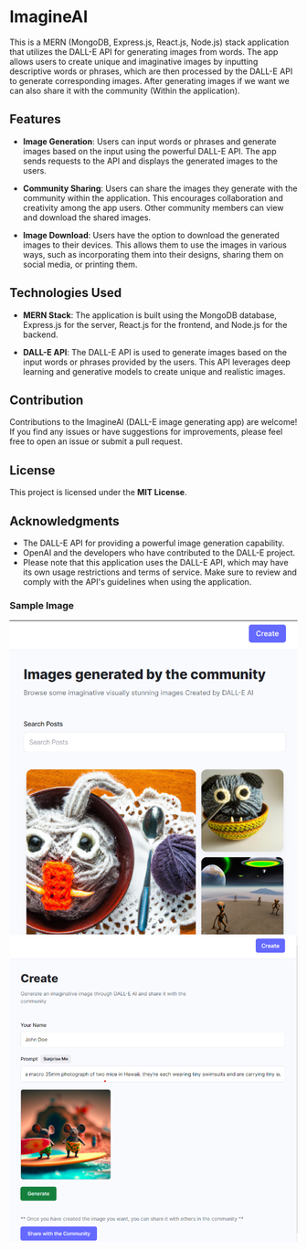 # ImagineAI

This is a MERN (MongoDB, Express.js, React.js, Node.js) stack application that utilizes the DALL-E API for generating images from words. The app allows users to 
create unique and imaginative images by inputting descriptive words or phrases, which are then processed by the DALL-E API to generate corresponding images. After 
generating images if we want we can also share it with the community (Within the application). <br> 

## Features

* **Image Generation**: Users can input words or phrases and generate images based on the input using the powerful DALL-E API. The app sends requests to the API and displays the generated images to the users. <br>

* **Community Sharing**: Users can share the images they generate with the community within the application. This encourages collaboration and creativity among the app users. Other community members can view and download the shared images. <br>

* **Image Download**: Users have the option to download the generated images to their devices. This allows them to use the images in various ways, such as incorporating them into their designs, sharing them on social media, or printing them. <br>

## Technologies Used

* **MERN Stack**: The application is built using the MongoDB database, Express.js for the server, React.js for the frontend, and Node.js for the backend. <br>

* **DALL-E API**: The DALL-E API is used to generate images based on the input words or phrases provided by the users. This API leverages deep learning and generative models to create unique and realistic images. <br>

## Contribution

Contributions to the ImagineAI (DALL-E image generating app) are welcome! If you find any issues or have suggestions for improvements, please feel free to open an issue or submit a pull request. <br>

## License

This project is licensed under the **MIT License**.

## Acknowledgments

* The DALL-E API for providing a powerful image generation capability.
* OpenAI and the developers who have contributed to the DALL-E project.
* Please note that this application uses the DALL-E API, which may have its own usage restrictions and terms of service. Make sure to review and comply with the API's guidelines when using the application.

### Sample Image

<img title="sample" alt="sample-img1" src="ImagineAI_1.png">
<img title="sample" alt="sample-img2" src="ImagineAI_2.png">
